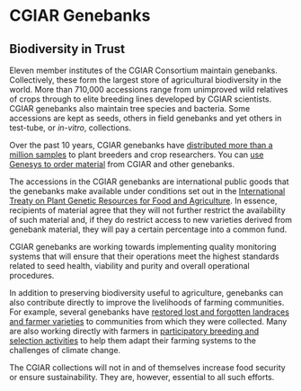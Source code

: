 # CGIAR Genebanks

## Biodiversity in Trust

Eleven member institutes of the CGIAR Consortium maintain genebanks. Collectively, these form the largest store of agricultural biodiversity in the world. More than 710,000 accessions range from unimproved wild relatives of crops through to elite breeding lines developed by CGIAR scientists. CGIAR genebanks also maintain tree species and bacteria. Some accessions are kept as seeds, others in field genebanks and yet others in test-tube, or _in-vitro_, collections.

Over the past 10 years, CGIAR genebanks have [distributed more than a million samples][cgiar] to plant breeders and crop researchers. You can [use Genesys to order material][genesys-pgr] from CGIAR and other genebanks.

The accessions in the CGIAR genebanks are international public goods that the genebanks make available under conditions set out in the [International Treaty on Plant Genetic Resources for Food and Agriculture][planttreaty]. In essence, recipients of material agree that they will not further restrict the availability of such material and, if they do restrict access to new varieties derived from genebank material, they will pay a certain percentage into a common fund.

CGIAR genebanks are working towards implementing quality monitoring systems that will ensure that their operations meet the highest standards related to seed health, viability and purity and overall operational procedures.

In addition to preserving biodiversity useful to agriculture, genebanks can also contribute directly to improve the livelihoods of farming communities. For example, several genebanks have [restored lost and forgotten landraces and farmer varieties][cipotato] to communities from which they were collected. Many are also working directly with farmers in [participatory breeding and selection activities][cgiar 2] to help them adapt their farming systems to the challenges of climate change.

The CGIAR collections will not in and of themselves increase food security or ensure sustainability. They are, however, essential to all such efforts.

[cgiar]: http://www.cgiar.org/consortium-news/cgiar-consortium-partners-with-global-crop-diversity-trust-to-revitalize-genebanks/
[cgiar 2]: https://ccafs.cgiar.org/publications/farmer-participatory-varietal-selection-pvs-and-dissemination-activities-mali-niger
[cipotato]: http://cipotato.org/press_release/return-of-potatoes-from-cip-to-andean-farmers-proves-critical-for-climate-adaptation/
[genesys-pgr]: https://www.genesys-pgr.org/content/help/how-to-use-genesys
[planttreaty]: http://www.planttreaty.org/
[genesys-cgiar]: https://www.genesys-pgr.org/org/CGIAR
